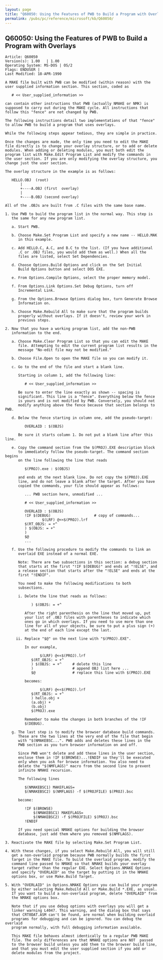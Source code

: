 ```yaml
---
layout: page
title: "Q60050: Using the Features of PWB to Build a Program with Overlays"
permalink: /pubs/pc/reference/microsoft/kb/Q60050/
---
```


## Q60050: Using the Features of PWB to Build a Program with Overlays

	Article: Q60050
	Version(s): 1.00   | 1.00
	Operating System: MS-DOS | OS/2
	Flags: ENDUSER |
	Last Modified: 18-APR-1990
	
	A MAKE file built with PWB can be modified (within reason) with the
	user supplied information section. This section, coded as
	
	   # << User_supplied_information >>
	
	can contain other instructions that PWB (actually NMAKE or NMK) is
	supposed to carry out during the MAKE cycle. All instructions that
	follow this "fence" are not changed by PWB.
	
	The following instructions detail two implementations of that "fence"
	to allow PWB to build a program that uses overlays.
	
	While the following steps appear tedious, they are simple in practice.
	
	Once the changes are made, the only time you need to edit the MAKE
	file directly is to change your overlay structure, or to add or delete
	modules. When adding or deleting modules, you must both edit the
	program list with Make.Edit Program List and modify the commands in
	the user section. If you are only modifying the overlay structure, you
	change just the user section.
	
	The overlay structure in the example is as follows:
	
	   HELLO.OBJ  (root)
	       |
	       +----A.OBJ (first  overlay)
	       |
	       +----B.OBJ (second overlay)
	
	All of the .OBJs are built from .C files with the same base name.
	
	1. Use PWB to build the program list in the normal way. This step is
	   the same for any new program list.
	
	   a. Start PWB.
	
	   b. Choose Make.Set Program List and specify a new name -- HELLO.MAK
	      in this example.
	
	   c. Add HELLO.C, A.C, and B.C to the list. (If you have additional
	      .C or .OBJ files, you would add them as well.) When all the
	      files are listed, select Set Dependencies.
	
	   d. Choose Options.Build Options and click on the Set Initial
	      Build Options button and select DOS EXE.
	
	   e. From Options.Compile Options, select the proper memory model.
	
	   f. From Options.Link Options.Set Debug Options, turn off
	      Incremental Link.
	
	   g. From the Options.Browse Options dialog box, turn Generate Browse
	      Information on.
	
	   h. Choose Make.Rebuild All to make sure that the program builds
	      properly without overlays. If it doesn't, review your work in
	      previous steps.
	
	2. Now that you have a working program list, add the non-PWB
	   information to the end.
	
	   a. Choose Make.Clear Program List so that you can edit the MAKE
	      file. Attempting to edit the current program list results in the
	      message "No-edit file may not be modified."
	
	   b. Choose File.Open to open the MAKE file so you can modify it.
	
	   c. Go to the end of the file and start a blank line.
	
	      Starting in column 1, add the following line:
	
	         # << User_supplied_information >>
	
	      Be sure to enter the line exactly as shown -- spacing is
	      significant. This line is a "fence". Everything below the fence
	      is yours and is not modified by PWB. Conversely, you should not
	      modify anything above the fence because that section belongs to PWB.
	
	   d. Below the fence starting in column one, add the pseudo-target:
	
	         OVERLAID : $(OBJS)
	
	      Be sure it starts column 1. Do not put a blank line after this line.
	
	   e. Copy the command section from the $(PROJ).EXE description block
	      to immediately follow the pseudo-target. The command section begins
	      on the line following the line that reads
	
	         $(PROJ).exe : $(OBJS)
	
	      and ends at the next blank line. Do not copy the $(PROJ).EXE
	      line, and do not leave a blank after the target. After you have
	      copied the commands, your file should appear as follows:
	
	         ... PWB section here, unmodified ...
	
	         # << User_supplied_information >>
	
	         OVERLAID : $(OBJS)
	         !IF $(DEBUG)                    # copy of commands...
	                 $(LRF) @<<$(PROJ).lrf
	         $(RT_OBJS: = +^
	         ) $(OBJS: = +^
	         )
	         $@
	         ...
	
	   f. Use the following procedure to modify the commands to link an
	      overlaid EXE instead of a normal EXE.
	
	      Note: There are two subsections in this section: a debug section
	      that starts at the first "!IF $(DEBUG)" and ends at "!ELSE", and
	      a release section that starts after the "!ELSE" and ends at the
	      first "!ENDIF".
	
	      You need to make the following modifications to both
	      subsections.
	
	      i. Delete the line that reads as follows:
	
	            ) $(OBJS: = +^
	
	         After the right parenthesis on the line that moved up, put
	         your list of .OBJ files with parentheses to indicate which
	         ones go in which overlays. If you need to use more than one
	         line for all of your objects, be sure to put a plus sign (+)
	         at the end of each line except the last.
	
	     ii. Replace "$@" on the next line with "$(PROJ).EXE".
	
	         In our example,
	
	                $(LRF) @<<$(PROJ).lrf
	            $(RT_OBJS: = +^
	            ) $(OBJS: = +^     # delete this line
	            )                  # append OBJ list here ...
	            $@                 # replace this line with $(PROJ).EXE
	
	         becomes:
	
	                $(LRF) @<<$(PROJ).lrf
	            $(RT_OBJS: = +^
	            ) hello.obj +
	            (a.obj) +
	            (b.obj)
	            $(PROJ).exe
	
	         Remember to make the changes in both branches of the !IF
	         $(DEBUG).
	
	   g. The last step is to modify the browser database build commands.
	      These are the two lines at the very end of the file that begin
	      with "$(NMAKEBSC...". PWB adds and deletes these lines in the
	      PWB section as you turn browser information on and off.
	
	      Since PWB won't delete and add these lines in the user section,
	      enclose them in !IF $(BROWSE)...!ENDIF so they'll be executed
	      only when you ask for browse information. You also need to
	      delete the "$(NMFLAGS)" macro from the second line to prevent
	      infinite NMAKE recursion.
	
	      The following lines
	
	         $(NMAKEBSC1) MAKEFLAGS=
	         $(NMAKEBSC2) $(NMFLAGS) -f $(PROJFILE) $(PROJ).bsc
	
	      become:
	
	         !IF $(BROWSE)
	             $(NMAKEBSC1) MAKEFLAGS=
	             $(NMAKEBSC2) -f $(PROJFILE) $(PROJ).bsc
	         !ENDIF
	
	      If you need special NMAKE options for building the browser
	      database, just add them where you removed $(NMFLAGS).
	
	3. Reactivate the MAKE file by selecting Make.Set Program List.
	
	4. With these changes, if you select Make.Rebuild All, you will still
	   get a non-overlaid program because PWB normally builds the first
	   target in the MAKE file. To build the overlaid program, modify the
	   command line passed to NMAKE so that NMAKE builds your overlay
	   target rather than the regular EXE. Select Options.NMAKE Options
	   and specify "OVERLAID" as the target by putting it in the NMAKE
	   options box, or use Make.Build Target.
	
	5. With "OVERLAID" in Options.NMAKE Options you can build your program
	   by either selecting Make.Rebuild All or Make.Build *.EXE, as usual.
	   If you want to build a non-overlaid program, delete "OVERLAID" from
	   the NMAKE options box.
	
	   Note that if you use debug options with overlays you will get a
	   linker warning L4047. This warning, and the dialog box that says
	   that CRT0DAT.ASM can't be found, are normal when building overlaid
	   programs for debugging and can be ignored. You can debug the overlaid
	   program normally, with full debugging information available.
	
	   This MAKE file behaves almost identically to a regular PWB MAKE
	   file. The only differences are that NMAKE options are NOT  passed
	   to the browser build unless you add them to the browser build line,
	   and that you must edit the user supplied section if you add or
	   delete modules from the project.

